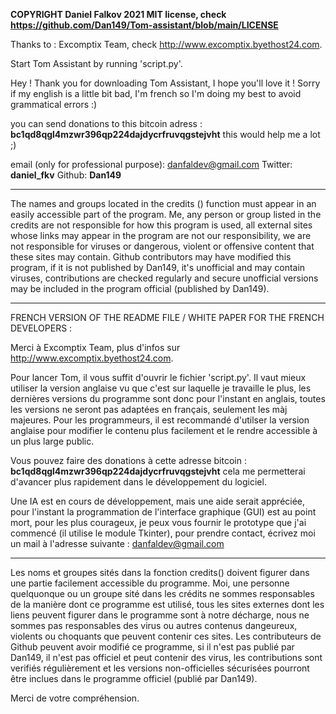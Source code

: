 **COPYRIGHT Daniel Falkov 2021 MIT license, check https://github.com/Dan149/Tom-assistant/blob/main/LICENSE**

Thanks to : Excomptix Team, check http://www.excomptix.byethost24.com.

Start Tom Assistant by running 'script.py'.

Hey ! 
Thank you for downloading Tom Assistant, I hope you'll love it !
Sorry if my english is a little bit bad, I'm french so I'm doing my best to avoid grammatical errors :)

you can send donations to this bitcoin adress : **bc1qd8qgl4mzwr396qp224dajdycrfruvqgstejvht**
this would help me a lot ;)

email (only for professional purpose): danfaldev@gmail.com
Twitter: **daniel_fkv**
Github: **Dan149**

_____________________________________________________________________________
The names and groups located in the credits () function must appear in an easily accessible part of the program.
Me, any person or group listed in the credits are not responsible for how this program is used,
all external sites whose links may appear in the program are not our responsibility,
we are not responsible for viruses or dangerous, violent or offensive content that these sites may contain.
Github contributors may have modified this program, if it is not published by Dan149, it's unofficial and may contain viruses,
contributions are checked regularly and secure unofficial versions may be included in the program official (published by Dan149).
_____________________________________________________________________________

FRENCH VERSION OF THE README FILE / WHITE PAPER FOR THE FRENCH DEVELOPERS :

Merci à Excomptix Team, plus d'infos sur http://www.excomptix.byethost24.com.

Pour lancer Tom, il vous suffit d'ouvrir le fichier 'script.py'.
Il vaut mieux utiliser la version anglaise vu que c'est sur laquelle je travaille le plus,
les dernières versions du programme sont donc pour l'instant en anglais, toutes les versions ne seront pas adaptées
en français, seulement les màj majeures. Pour les programmeurs, il est recommandé d'utilser la version anglaise pour modifier
le contenu plus facilement et le rendre accessible à un plus large public.

Vous pouvez faire des donations à cette adresse bitcoin : **bc1qd8qgl4mzwr396qp224dajdycrfruvqgstejvht**
cela me permetterai d'avancer plus rapidement dans le développement du logiciel.

Une IA est en cours de développement, mais une aide serait appréciée, pour l'instant la programmation de l'interface graphique (GUI) est
au point mort, pour les plus courageux, je peux vous fournir le prototype que j'ai commencé (il utilise le module Tkinter), pour prendre contact,
écrivez moi un mail à l'adresse suivante : danfaldev@gmail.com

_____________________________________________________________________________

  Les noms et groupes sités dans la fonction credits() doivent figurer dans une partie facilement accessible du programme.
Moi, une personne quelquonque ou un groupe sité dans les crédits ne sommes responsables de la manière dont ce programme est utilisé,
tous les sites externes dont les liens peuvent figurer dans le programme sont à notre décharge,
nous ne sommes pas responsables des virus ou autres contenus dangeureux, violents ou choquants que peuvent contenir ces sites.
Les contributeurs de Github peuvent avoir modifié ce programme, si il n'est pas publié par Dan149, il n'est pas officiel et peut contenir des virus, les contributions sont verifiés régulièrement et les versions non-officielles sécurisées pourront être inclues dans le programme officiel (publié par Dan149).

Merci de votre compréhension.
